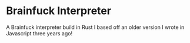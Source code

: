 # Brainfuck Interpreter

A Brainfuck interpreter build in Rust I based off an older version I wrote in Javascript three years ago!
